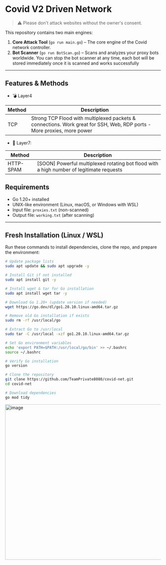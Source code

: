 # Covid V2 Driven Network
> ⚠️ Please don't attack websites without the owner's consent.  

This repository contains two main engines:

1. **Core Attack Tool** (`go run main.go`) – The core engine of the Covid network controller.  
2. **Bot Scanner** (`go run BotScan.go`) – Scans and analyzes your proxy bots worldwide. You can stop the bot scanner at any time, each bot will be stored immediately once it is scanned and works successfully
---

## Features & Methods

* 💣 Layer4

| Method  | Description |
|---------|------------|
| TCP     | Strong TCP Flood with multiplexed packets & connections. Work great for SSH, Web, RDP ports - More proxies, more power

* 🧨 Layer7:

| Method    | Description |
|-----------|------------|
| HTTP-SPAM | [SOON] Powerful multiplexed rotating bot flood with a high number of legitimate requests


## Requirements

- Go 1.20+ installed
- UNIX-like environment (Linux, macOS, or Windows with WSL)
- Input file: `proxies.txt` (non-scanned)
- Output file: `working.txt` (after scanning)

---

## Fresh Installation (Linux / WSL)

Run these commands to install dependencies, clone the repo, and prepare the environment:

```bash
# Update package lists
sudo apt update && sudo apt upgrade -y

# Install Git if not installed
sudo apt install git -y

# Install wget & tar for Go installation
sudo apt install wget tar -y

# Download Go 1.20+ (update version if needed)
wget https://go.dev/dl/go1.20.10.linux-amd64.tar.gz

# Remove old Go installation if exists
sudo rm -rf /usr/local/go

# Extract Go to /usr/local
sudo tar -C /usr/local -xzf go1.20.10.linux-amd64.tar.gz

# Set Go environment variables
echo 'export PATH=$PATH:/usr/local/go/bin' >> ~/.bashrc
source ~/.bashrc

# Verify Go installation
go version

# Clone the repository
git clone https://github.com/TeamPrivate8080/covid-net.git
cd covid-net

# Download dependencies
go mod tidy
```


<img width="1014" height="501" alt="image" src="https://github.com/user-attachments/assets/c2133057-d3ad-43a5-ba4c-82681cf4f750" />
